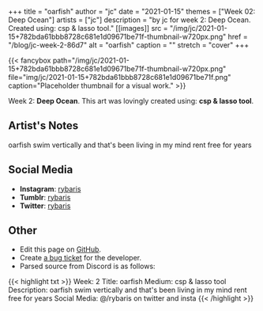 +++
title =       "oarfish"
author =      "jc"
date =        "2021-01-15"
themes =      ["Week 02: Deep Ocean"]
artists =     ["jc"]
description = "by jc for week 2: Deep Ocean. Created using: csp & lasso tool."
[[images]]
      src = "/img/jc/2021-01-15+782bda61bbb8728c681e1d09671be71f-thumbnail-w720px.png"
      href = "/blog/jc-week-2-86d7"
      alt = "oarfish"
      caption = ""
      stretch = "cover"
+++


{{< fancybox path="/img/jc/2021-01-15+782bda61bbb8728c681e1d09671be71f-thumbnail-w720px.png" file="img/jc/2021-01-15+782bda61bbb8728c681e1d09671be71f.png" caption="Placeholder thumbnail for a visual work." >}}


Week 2: **Deep Ocean**. This art was lovingly created using: **csp & lasso tool**.

## Artist's Notes

oarfish swim vertically and that's been living in my mind rent free for years

## Social Media

- **Instagram**: <a href='https://instagram.com/rybaris' target='_blank'>rybaris</a>
- **Tumblr**: <a href='https://rybaris.tumblr.com' target='_blank'>rybaris</a>
- **Twitter**: <a href='https://twitter.com/rybaris' target='_blank'>rybaris</a>

## Other

- Edit this page on [GitHub](https://github.com/teaminkling/web-refresh/edit/main/content/blog/jc-week-2-86d7.md).
- Create [a bug ticket](https://github.com/teaminkling/web-refresh/issues/new?assignees=&labels=bug&template=problem-report.md&title=) for the developer.
- Parsed source from Discord is as follows:

{{< highlight txt >}}
Week: 2
Title: oarfish
Medium: csp & lasso tool
Description: oarfish swim vertically and that's been living in my mind rent free for years
Social Media: @/rybaris on twitter and insta
{{< /highlight >}}